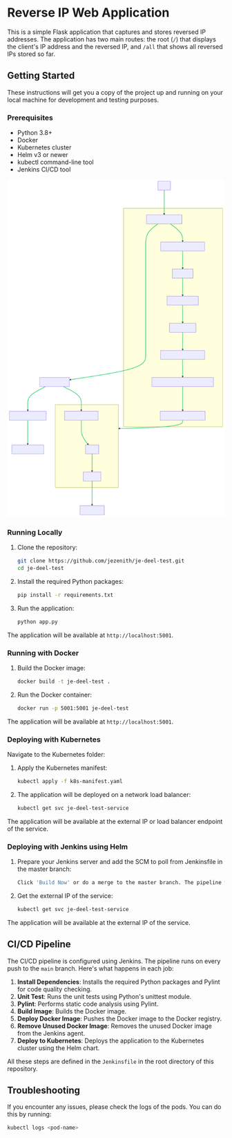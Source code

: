# Reverse IP Web Application

This is a simple Flask application that captures and stores reversed IP addresses. The application has two main routes: the root (`/`) that displays the client's IP address and the reversed IP, and `/all` that shows all reversed IPs stored so far.

## Getting Started

These instructions will get you a copy of the project up and running on your local machine for development and testing purposes.

### Prerequisites

- Python 3.8+
- Docker
- Kubernetes cluster
- Helm v3 or newer
- kubectl command-line tool
- Jenkins CI/CD tool

![Alt text](./images/k8s-flow.svg)

### Running Locally

1. Clone the repository:

    ```bash
    git clone https://github.com/jezenith/je-deel-test.git
    cd je-deel-test
    ```

2. Install the required Python packages:

    ```bash
    pip install -r requirements.txt
    ```

3. Run the application:

    ```bash
    python app.py
    ```

The application will be available at `http://localhost:5001`.

### Running with Docker

1. Build the Docker image:

    ```bash
    docker build -t je-deel-test .
    ```

2. Run the Docker container:

    ```bash
    docker run -p 5001:5001 je-deel-test
    ```

The application will be available at `http://localhost:5001`.

### Deploying with Kubernetes

Navigate to the Kubernetes folder:

1. Apply the Kubernetes manifest:

    ```bash
    kubectl apply -f k8s-manifest.yaml
    ```

2. The application will be deployed on a network load balancer:

    ```bash
    kubectl get svc je-deel-test-service
    ```

The application will be available at the external IP or load balancer endpoint of the service.

### Deploying with Jenkins using Helm

1. Prepare your Jenkins server and add the SCM to poll from Jenkinsfile in the master branch:

    ```bash
    Click 'Build Now' or do a merge to the master branch. The pipeline will trigger and build, deploy the web app automatically.
    ```

2. Get the external IP of the service:

    ```bash
    kubectl get svc je-deel-test-service
    ```

The application will be available at the external IP of the service.

## CI/CD Pipeline

The CI/CD pipeline is configured using Jenkins. The pipeline runs on every push to the `main` branch. Here's what happens in each job:

1. **Install Dependencies**: Installs the required Python packages and Pylint for code quality checking.
2. **Unit Test**: Runs the unit tests using Python's unittest module.
3. **Pylint**: Performs static code analysis using Pylint.
4. **Build Image**: Builds the Docker image.
5. **Deploy Docker Image**: Pushes the Docker image to the Docker registry.
6. **Remove Unused Docker Image**: Removes the unused Docker image from the Jenkins agent.
7. **Deploy to Kubernetes**: Deploys the application to the Kubernetes cluster using the Helm chart.

All these steps are defined in the `Jenkinsfile` in the root directory of this repository.

## Troubleshooting

If you encounter any issues, please check the logs of the pods. You can do this by running:

```bash
kubectl logs <pod-name>

